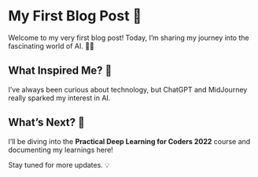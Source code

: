 # My First Blog Post 🎉

Welcome to my very first blog post! Today, I’m sharing my journey into the fascinating world of AI. 🤖✨

## What Inspired Me? 🌟
I’ve always been curious about technology, but ChatGPT and MidJourney really sparked my interest in AI.

## What’s Next? 🚀
I’ll be diving into the **Practical Deep Learning for Coders 2022** course and documenting my learnings here!

Stay tuned for more updates. 💡
